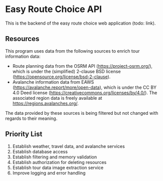 # Easy Route Choice API
This is the backend of the easy route choice web application (todo: link).

## Resources
This program uses data from the following sources to enrich tour information data:
* Route planning data from the OSRM API (https://project-osrm.org/), which is under the (simplified) 2-clause BSD license (https://opensource.org/license/bsd-2-clause).
* Avalanche information data from EAWS (https://avalanche.report/more/open-data), which is under the CC BY 4.0 Deed license (https://creativecommons.org/licenses/by/4.0/). The associated region data is freely available at https://regions.avalanches.org/.

The data provided by these sources is being filtered but not changed with regards to their meaning.



## Priority List
1. Establish weather, travel data, and avalanche services
2. Establish database access
3. Establish filtering and memory validation
4. Establish authorization for deleting resources
5. Establish tour data image extraction service
6. Improve logging and error handling